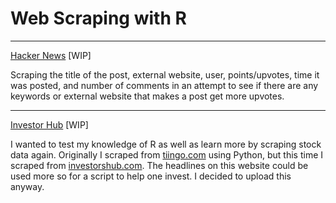 Web Scraping with R
===================

-----------
[Hacker News](hackernews) [WIP]

Scraping the title of the post, external website, user, points/upvotes, time it was posted, and number of comments in an attempt to see if there are any keywords or external website that makes a post get more upvotes.

-----------
[Investor Hub](investorhub) [WIP]

I wanted to test my knowledge of R as well as learn more by scraping stock data again.  Originally I scraped from [tiingo.com](https://tiingo.com) using Python, but this time I scraped from [investorshub.com](https://investorshub.advfn.com).  The headlines on this website could be used more so for a script to help one invest.  I decided to upload this anyway.
